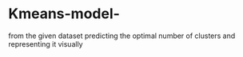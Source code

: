 # Kmeans-model-
from the given dataset predicting  the optimal number of clusters and representing  it visually
